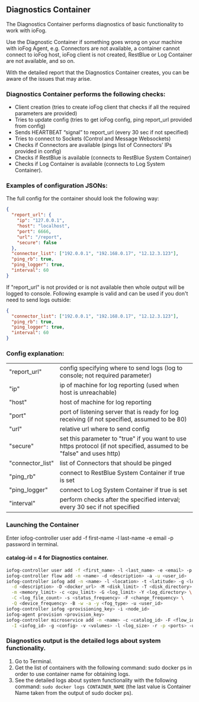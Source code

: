 ## Diagnostics Container

The Diagnostics Container performs diagnostics of basic functionality to work with ioFog.

Use the Diagnostic Container if something goes wrong on your machine with ioFog Agent, e.g. Connectors are not available, a container cannot connect to ioFog host, ioFog client is not created, RestBlue or Log Container are not available, and so on.

With the detailed report that the Diagnostics Container creates, you can be aware of the issues that may arise.

### Diagnostics Container performs the following checks:

- Client creation (tries to create ioFog client that checks if all the required parameters are provided)
- Tries to update config (tries to get ioFog config, ping report_url provided from config)
- Sends HEARTBEAT “signal” to report_url (every 30 sec if not specified)
- Tries to connect to Sockets (Control and Message Websockets)
- Checks if Connectors are available (pings list of Connectors’ IPs provided in config)
- Checks if RestBlue is available (connects to RestBlue System Container)
- Checks if Log Container is available (connects to Log System Container).<br>

### Examples of configuration JSONs:

The full config for the container should look the following way:

```json
{
  "report_url": {
    "ip": "127.0.0.1",
    "host": "localhost",
    "port": 6666,
    "url": "/report",
    "secure": false
  },
  "connector_list": ["192.0.0.1", "192.168.0.17", "12.12.3.123"],
  "ping_rb": true,
  "ping_logger": true,
  "interval": 60
}
```

If "report_url" is not provided or is not available then whole output will be logged to console. Following example is valid and can be used if you don't need to send logs outside:

```json
{
  "connector_list": ["192.0.0.1", "192.168.0.17", "12.12.3.123"],
  "ping_rb": true,
  "ping_logger": true,
  "interval": 60
}
```

### Config explanation:

|                  |                                                                                                                        |
| ---------------- | ---------------------------------------------------------------------------------------------------------------------- |
| "report_url"     | config specifying where to send logs (log to console; not required parameter)                                          |
| "ip"             | ip of machine for log reporting (used when host is unreachable)                                                        |
| "host"           | host of machine for log reporting                                                                                      |
| "port"           | port of listening server that is ready for log receiving (if not specified, assumed to be 80)                          |
| "url"            | relative url where to send config                                                                                      |
| "secure"         | set this parameter to "true" if you want to use https protocol (if not specified, assumed to be "false" and uses http) |
| "connector_list" | list of Connectors that should be pinged                                                                               |
| "ping_rb"        | connect to RestBlue System Container if true is set                                                                    |
| "ping_logger"    | connect to Log System Container if true is set                                                                         |
| "interval"       | perform checks after the specified interval; every 30 sec if not specified                                             |

### Launching the Container

Enter iofog-controller user add -f first-name -l last-name -e email -p password in terminal.
#### catalog-id = 4 for Diagnostics container.

```sh
iofog-controller user add -f <first_name> -l <last_name> -e <email> -p <password>
iofog-controller flow add -n <name> -d <description> -a -u <user_id>
iofog-controller iofog add -n <name> -l <location> -t <latitude> -g <longitude> \
  -d <description> -D <docker_url> -M <disk_limit> -T <disk_directory> \
  -m <memory_limit> -c <cpu_limit> -G <log_limit> -Y <log_directory> \
  -C <log_file_count> -s <status_frequency> -F <change_frequency> \
  -Q <device_frequency> -B -w -a -y <fog_type> -u <user_id>
iofog-controller iofog <provisioning_key> -i <node_id>
iofog-agent provision <provision_key>
iofog-controller microservice add -n <name> -c <catalog_id> -F <flow_id> \
  -I <iofog_id> -g <config> -v <volumes> -l <log_size> -r -p <ports> -u <user_id>
```

### Diagnostics output is the detailed logs about system functionality.

1. Go to Terminal.
2. Get the list of containers with the following command: sudo docker ps in order to use container name for obtaining logs.
3. See the detailed logs about system functionality with the following command: `sudo docker logs CONTAINER_NAME` (the last value is Container Name taken from the output of sudo docker ps).
